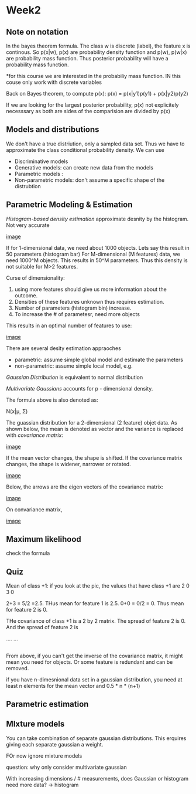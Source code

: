 # Week2

## Note on notation
In the bayes theorem formula. The class w is discrete (label), the feature x is continous. So
p(x|w), p(x) are probability density function and p(w), p(w|x) are probability mass function. Thus posterior probability will have a probability mass function. 

*for this course we are interested in the probabiliy mass function. IN this couse only work with discrete variables

Back on Bayes theorem, to compute p(x):
p(x) = p(x|y1)p(y1) + p(x|y2)p(y2)


If we are looking for the largest posterior probability, p(x) not explicitely necesssary as both are sides of the comparision are divided by p(x)

## Models and distributions
We don't have a true distriution, only a sampled data set. Thus we have to approximate the class conditional probability density. We can use

- Discriminative models
- Generative models: can create new data from the models
- Parametric models :
- Non-parametric models: don't assume a specific shape of the distrubtion

## Parametric Modeling & Estimation
<!-- Density estimation - uses non-parametic appraoch. -->
*Histogram-based density estimation* approximate desnity by the histogram. Not very accurate

[image](../../histogram_desnity_estimate.PNG)

If for 1-dimensional data, we need about 1000 objects. Lets say this result in 50 parameters (histogram bar)
For M-dimensional (M features) data, we need 1000^M objects. This results in 50^M parameters. Thus this density is not suitable for M>2 features.

Curse of dimensionality: 
1. using more features should give us more information about the outcome. 
2. Densities of these features unknown thus requires estimation. 
3. Number of parameters (histogram bin) increase. 
4. To increase the # of parametesr, need more objects

This results in an optimal number of features to use:

[image](../../curse_dimensionality.PNG)


There are several desity estimation appraoches

- parametric: assume simple global model and estimate the parameters
- non-parametric: assume simple local model, e.g.

*Gaussian Distribution* is equivalent to normal distribution




*Multivariate Gaussians* accounts for p - dimensional density.




The formula above is also denoted as:

N(x|μ, Σ)

The guassian distribution for a 2-dimensional (2 feature) objet data. As shown below, the mean is denoted as vector and the variance is replaced with *covariance matrix*:

[image](../../guassian_2d.PNG)


If the mean vector changes, the shape is shifted. If the covariance matrix changes, the shape is widener, narrower or rotated.

[image](../../rotated_gaussian_2d.PNG)

Below, the arrows are the eigen vectors of the covariance matrix:

[image](../../more_gaussian_2d.PNG)

On convariance matrix, 

[image](../../covariance_matrix_structure.PNG)
## Maximum likelihood

check the formula

## Quiz
Mean of class +1: if you look at the pic, the values that have class +1 are
2  0
3  0

2+3 = 5/2 =2.5. THus mean for feature 1 is 2.5.
0+0 = 0/2 = 0.  Thus mean for feature 2 is 0.

THe covariance of class +1 is a 2 by 2 matrix. The spread of feature 2 is 0. And the spread of feature 2 is 



....
...

##
From above, if you can't get the inverse of the covariance matrix, it might mean you need for objects. Or some feature is redundant and can be removed.

if you have n-dimesnional data set in a gaussian distribution, you need at least n elements for the mean vector and 0.5 * n * (n+1)



 ## Parametric estimation

## MIxture models
You can take combination of separate gaussian distributions. This erquires giving each separate gaussian a weight. 

FOr now ignore mixture models

question: why only consider multivariate gaussian

With increasing dimensions / # measurements, does
Gaussian or histogram need more data? -> histogram